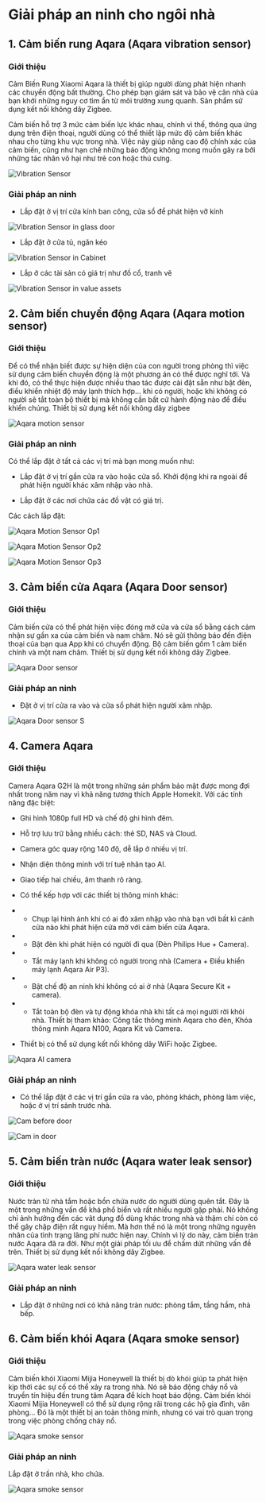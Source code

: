 # Giải pháp an ninh cho ngôi nhà

## 1. Cảm biến rung Aqara (Aqara vibration sensor)

### Giới thiệu

Cảm Biến Rung Xiaomi Aqara là thiết bị giúp người dùng phát hiện nhanh các chuyển động bất thường. Cho phép bạn giám sát và bảo vệ căn nhà của bạn khởi những nguy cơ tìm ẩn từ môi trường xung quanh. Sản phẩm sử dụng kết nối không dây Zigbee.

Cảm biến hỗ trợ 3 mức cảm biến lực khác nhau, chính vì thế, thông qua ứng dụng trên điện thoại, người dùng có thể thiết lập mức độ cảm biến khác nhau cho từng khu vực trong nhà. Việc này giúp nâng cao độ chính xác của cảm biến, cũng như hạn chế những báo động không mong muốn gây ra bởi những tác nhân vô hại như trẻ con hoặc thú cưng.

![Vibration Sensor](../_static/images/HomeSecurity/HS_VbSensor.png)

### Giải pháp an ninh

* Lắp đặt ở vị trí cửa kính ban công, cửa sổ để phát hiện vỡ kính

![Vibration Sensor in glass door](../_static/images/HomeSecurity/HS_BalconyGlass.png)

* Lắp đặt ở cửa tủ, ngăn kéo

![Vibration Sensor in Cabinet](../_static/images/HomeSecurity/HS_DrawerCabinet.png)

* Lắp ở các tài sản có giá trị như đồ cổ, tranh vẽ

![Vibration Sensor in value assets](../_static/images/HomeSecurity/HS_ValuePainting.png)

## 2. Cảm biến chuyển động Aqara (Aqara motion sensor)

### Giới thiệu

Để có thể nhận biết được sự hiện diện của con người trong phòng thì việc sử dụng cảm biến chuyển động là một phương án có thể được nghĩ tới. Và khi đó, có thể thực hiện được nhiều thao tác được cài đặt sẵn như bật đèn, điều khiển nhiệt độ máy lạnh thích hợp... khi có người, hoặc khi không có người sẽ tắt toàn bộ thiết bị mà không cần bất cứ hành động nào để điều khiển chúng. Thiết bị sử dụng kết nối không dây zigbee

![Aqara motion sensor](../_static/images/HomeSecurity/HS_MSensor.png)

### Giải pháp an ninh

Có thể lắp đặt ở tất cả các vị trí mà bạn mong muốn như:

* Lắp đặt ở vị trí gần cửa ra vào hoặc cửa sổ. Khởi động khi ra ngoài để phát hiện người khác xâm nhập vào nhà.

* Lắp đặt ở các nơi chứa các đồ vật có giá trị.

Các cách lắp đặt:

![Aqara Motion Sensor Op1](../_static/images/HomeSecurity/HS_MSensor_Op1.png)

![Aqara Motion Sensor Op2](../_static/images/HomeSecurity/HS_MSensor_Op2.png)

![Aqara Motion Sensor Op3](../_static/images/HomeSecurity/HS_MSensor_Op3.png)

## 3. Cảm biến cửa Aqara (Aqara Door sensor)

### Giới thiệu

Cảm biến cửa có thể phát hiện việc đóng mở cửa và cửa sổ bằng cách cảm nhận sự gần xa của cảm biến và nam châm. Nó sẽ gửi thông báo đến điện thoại của bạn qua App khi có chuyển động. Bộ cảm biến gồm 1 cảm biến chính và một nam châm. Thiết bị sử dụng kết nối không dây Zigbee.

![Aqara Door sensor](../_static/images/HomeSecurity/HS_DS.png)

### Giải pháp an ninh

* Đặt ở vị trí cửa ra vào và cửa sổ phát hiện người xâm nhập.

![Aqara Door sensor S](../_static/images/HomeSecurity/HS_DoorWindow.png)

## 4. Camera Aqara

### Giới thiệu

Camera Aqara G2H là một trong những sản phẩm bảo mật được mong đợi nhất trong năm nay vì khả năng tương thích Apple Homekit. Với các tính năng đặc biệt:

* Ghi hình 1080p full HD và chế độ ghi hình đêm.

* Hỗ trợ lưu trữ bằng nhiều cách: thẻ SD, NAS và Cloud.

* Camera góc quay rộng 140 độ, dễ lắp ở nhiều vị trí.

* Nhận diện thông minh với trí tuệ nhân tạo AI.

* Giao tiếp hai chiều, âm thanh rõ ràng.

* Có thể kếp hợp với các thiết bị thông minh khác:

* * Chụp lại hình ảnh khi có ai đó xâm nhập vào nhà bạn với bất kì cánh cửa nào khi phát hiện cửa mở với cảm biến cửa Aqara.

* * Bật đèn khi phát hiện có người đi qua (Đèn Philips Hue + Camera).

* * Tắt máy lạnh khi không có người trong nhà (Camera + Điều khiển máy lạnh Aqara Air P3).

* * Bật chế độ an ninh khi không có ai ở nhà (Aqara Secure Kit + camera).

* * Tắt toàn bộ đèn và tự động khóa nhà khi tất cả mọi người rời khỏi nhà. Thiết bị tham khảo: Công tắc thông minh Aqara cho đèn, Khóa thông minh Aqara N100, Aqara Kit và Camera.

* Thiết bị có thể sử dụng kết nối không dây WiFi hoặc Zigbee.

![Aqara AI camera](../_static/images/HomeSecurity/HS_CameraAquara.jpg)

### Giải pháp an ninh

* Có thể lắp đặt ở các vị trí gần cửa ra vào, phòng khách, phòng làm việc, hoặc ở vị trí sảnh trước nhà.

![Cam before door](../_static/images/HomeSecurity/HS_CaminBeforeDoor.png)

![Cam in door](../_static/images/HomeSecurity/HS_CaminDoor.jpg)

## 5. Cảm biến tràn nước (Aqara water leak sensor)

### Giới thiệu

Nước tràn từ nhà tắm hoặc bồn chứa nước do người dùng quên tắt. Đây là một trong những vấn đề khá phổ biến và rất nhiều người gặp phải. Nó không chỉ ảnh hưởng đến các vât dụng đồ dùng khác trong nhà và thậm chí còn có thể gây chập điện rất nguy hiểm. Mà hơn thế nó là một trong những nguyên nhân của tình trạng lãng phí nước hiện nay. Chính vì lý do này, cảm biến tràn nước Aqara đã ra đời. Như một giải pháp tối ưu để chấm dứt những vấn đề trên. Thiết bị sử dụng kết nối không dây Zigbee.

![Aqara water leak sensor](../_static/images/HomeSecurity/HS_WaterLeak.png)

### Giải pháp an ninh

* Lắp đặt ở những nơi có khả năng tràn nước: phòng tắm, tầng hầm, nhà bếp.

## 6. Cảm biến khói Aqara (Aqara smoke sensor)

### Giới thiệu

Cảm biến khói Xiaomi Mijia Honeywell là thiết bị dò khói giúp ta phát hiện kịp thời các sự cố có thể xảy ra trong nhà. Nó sẽ báo động cháy nổ và truyền tín hiệu đến trung tâm Aqara để kích hoạt báo động. Cảm biến khói Xiaomi Mijia Honeywell có thể sử dụng rộng rãi trong các hộ gia đình, văn phòng… Đó là một thiết bị an toàn thông minh, nhưng có vai trò quan trọng trong việc phòng chống cháy nổ.

![Aqara smoke sensor](../_static/images/HomeSecurity/HS_SmokeSensor.png)

### Giải pháp an ninh

Lắp đặt ở trần nhà, kho chứa.

![Aqara smoke sensor](../_static/images/HomeSecurity/HS_SMK.png)
